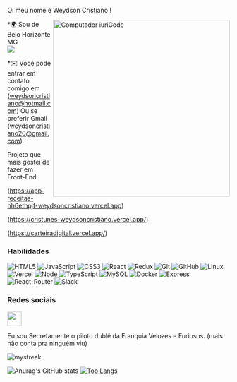 Oi meu nome é Weydson Cristiano !

<img src="https://raw.githubusercontent.com/MicaelliMedeiros/micaellimedeiros/master/image/computer-illustration.png" min-width="400px" max-width="400px" width="400px" align="right" alt="Computador iuriCode">

[](https://user-images.githubusercontent.com/18350557/176309783-0785949b-9127-417c-8b55-ab5a4333674e.gif)
*🌍 Sou de Belo Horizonte MG 
</br>
![](https://komarev.com/ghpvc/?username=weydsoncristiano-github-username&color=blueviolet)

*✉️ Você pode entrar em contato comigo em (weydsoncristiano@hotmail.com)
Ou se preferir Gmail (weydsoncristiano20@gmail.com).

Projeto que mais gostei de fazer em Front-End.

(https://app-receitas-nh6ethpjf-weydsoncristiano.vercel.app)

(https://cristunes-weydsoncristiano.vercel.app/)

(https://carteiradigital.vercel.app/)


### Habilidades  

![HTML5](https://img.shields.io/badge/html5-%23E34F26.svg?style=for-the-badge&logo=html5&logoColor=white)
  ![JavaScript](https://img.shields.io/badge/javascript-%23323330.svg?style=for-the-badge&logo=javascript&logoColor=%23F7DF1E)
  ![CSS3](https://img.shields.io/badge/css3-%231572B6.svg?style=for-the-badge&logo=css3&logoColor=white)
  ![React](https://img.shields.io/badge/react-%2320232a.svg?style=for-the-badge&logo=react&logoColor=%2361DAFB)
  ![Redux](https://img.shields.io/badge/redux-%23593d88.svg?style=for-the-badge&logo=redux&logoColor=white)
  ![Git](https://img.shields.io/badge/git-%23F05033.svg?style=for-the-badge&logo=git&logoColor=white)
  ![GitHub](https://img.shields.io/badge/github-%23121011.svg?style=for-the-badge&logo=github&logoColor=white)
  ![Linux](https://img.shields.io/badge/Linux-FCC624?style=for-the-badge&logo=linux&logoColor=black)
  ![Vercel](https://img.shields.io/badge/vercel-%23000000.svg?style=for-the-badge&logo=vercel&logoColor=white)
  ![Node](https://img.shields.io/badge/Node.js-43853D?style=for-the-badge&logo=node.js&logoColor=white)
  ![TypeScript](https://img.shields.io/badge/TypeScript-007ACC?style=for-the-badge&logo=typescript&logoColor=white)
  ![MySQL](https://img.shields.io/badge/MySQL-00000F?style=for-the-badge&logo=mysql&logoColor=white)
  ![Docker](https://img.shields.io/badge/Docker-2496ED?style=for-the-badge&logo=docker&logoColor=white)
  ![Express](https://img.shields.io/badge/Express.js-404D59?style=for-the-badge)
  ![React-Router](https://img.shields.io/badge/React_Router-CA4245?style=for-the-badge&logo=react-router&logoColor=white)
  ![Slack](https://img.shields.io/badge/Slack-4A154B?style=for-the-badge&logo=slack&logoColor=white)


### Redes sociais

<p align="left"> <a href="https://www.linkedin.com/in/weydson-cristiano-dev/" target="_blank" rel="noreferrer"><img src ="https://raw.githubusercontent.com/danielcranney/readme-generator/main/public/icons/socials/linkedin.svg" width="32" height="32" /></a> </p>

Eu sou Secretamente o piloto dublê da Franquia Velozes e Furiosos. (mais não conta pra ninguém viu)

<img src="https://github-readme-streak-stats.herokuapp.com/?user=WeydsonCristiano&theme=tokyonight" alt="mystreak"/>

![Anurag's GitHub stats](https://github-readme-stats.vercel.app/api?username=WeydsonCristiano&show_icons=true&theme=tokyonight)
[![Top Langs](https://github-readme-stats.vercel.app/api/top-langs/?username=WeydsonCristiano&layout=compact&theme=radical)](https://github.com/WeydsonCristiano/github-readme-statst)


